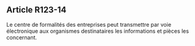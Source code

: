 Article R123-14
----
Le centre de formalités des entreprises peut transmettre par voie électronique
aux organismes destinataires les informations et pièces les concernant.
